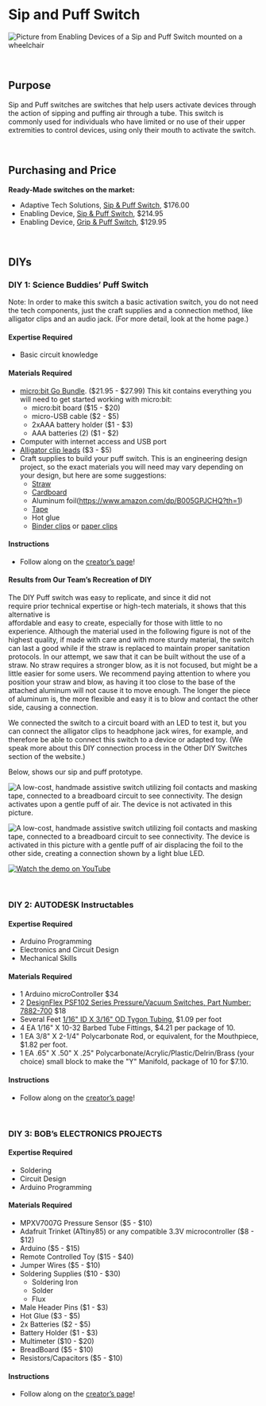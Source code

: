 # Sip and Puff Switch
![Picture from Enabling Devices of a Sip and Puff Switch mounted on a wheelchair](https://github.com/user-attachments/assets/8fac33a4-69f3-4ab4-a044-1b1f23ab25c0)

<br>

## Purpose

Sip and Puff switches are switches that help users activate devices through the action of sipping and puffing air through a tube. This switch is commonly used for individuals who have limited or no use of their upper extremities to control devices, using only their mouth to activate the switch.

<br>

## Purchasing and Price

**Ready-Made switches on the market:**

* Adaptive Tech Solutions, [Sip & Puff Switch](https://www.adaptivetechsolutions.com/sip-puff-switch/), $176.00  
* Enabling Device, [Sip & Puff Switch](https://enablingdevices.com/product/sip-and-puff-switches/), $214.95   
* Enabling Device, [Grip & Puff Switch](https://enablingdevices.com/product/grip-and-puff-switch/), $129.95 

<br>

## DIYs

### **DIY 1: Science Buddies’ Puff Switch**
Note: In order to make this switch a basic activation switch, you do not need the tech components, just the craft supplies and a connection method, like alligator clips and an audio jack. (For more detail, look at the home page.)

#### Expertise Required

* Basic circuit knowledge 

#### Materials Required

* [micro:bit Go Bundle](https://www.homesciencetools.com/product/microbit-go-bundle/?aff=SB1). ($21.95 \- $27.99) This kit contains everything you will need to get started working with micro:bit:  
  * micro:bit board ($15 \- $20)  
  * micro-USB cable ($2 \- $5)   
  * 2xAAA battery holder ($1 \- $3)   
  * AAA batteries (2) ($1 \- $2)   
* Computer with internet access and USB port  
* [Alligator clip leads](https://www.homesciencetools.com/product/alligator-clip-leads-2-pack/) ($3 \- $5)   
* Craft supplies to build your puff switch. This is an engineering design project, so the exact materials you will need may vary depending on your design, but here are some suggestions:  
  * [Straw](https://www.amazon.com/Amazon-Basics-Disposable-Striped-Assorted/dp/B0D6T59JGQ/ref=sr_1_2?crid=3USES0KD5JXRX&dib=eyJ2IjoiMSJ9.sK4nNilMeGZK1i3od-I-P7AzHP9ukWKCfLwfz62sQlPadU3nk9NHECl3fNOOG3eEJOgeWXKLzkGo9wR0VyEFJCFVFAR4Zm8IFuAGCWBDCMx29KEfzmkC0_juD4YusTHtF8tQAbACWck9itlvEddeEaWlWKLNYtZciPYR9Oy-62UbVzhneuEXW_UEa7ch2mIkocMfpSnpF9118LKkTntMZLJ_qSDMi8sdM-e2dAwPsooLM1eK1VD6Mef1K6JroPvIPgQ7xZPDIvCC4Oc18Y_qZ8PWGZuGRO9EaYKGY5GCbak.eYEFK__QaUwxXNDNMRx7lo6ThKWE0WDoXjOZ7kiGssk&dib_tag=se&keywords=straws+amazon+one&qid=1747026446&sprefix=straws+amazon+one+%2Caps%2C144&sr=8-2)
  * [Cardboard](https://www.amazon.com/dp/B0B6GK2MFD) 
  * Aluminum foil(https://www.amazon.com/dp/B005GPJCHQ?th=1) 
  * [Tape](https://www.fredmeyer.com/p/scotch-shipping-heavy-duty-packaging-tape/0005113164204) 
  * Hot glue  
  * [Binder clips](https://www.amazon.com/Medium-Binder-Clips-Width-Office/dp/B07V3VV2S9?th=1) or [paper clips](https://www.amazon.com/Officemate-OIC99916-Paper-Clips/dp/B000Q5Z8TW?th=1)

#### Instructions

* Follow along on the [creator’s page](https://www.sciencebuddies.org/science-fair-projects/project-ideas/HumBio_p069/human-biology-health/adaptive-puff-switch)\!

#### Results from Our Team’s Recreation of DIY

The DIY Puff switch was easy to replicate, and since it did not   
require prior technical expertise or high-tech materials, it shows that this alternative is  
affordable and easy to create, especially for those with little to no experience. Although the material used in the following figure is not of the highest quality, if made with care and with more sturdy material, the switch can last a good while if the straw is replaced to maintain proper sanitation protocols. In our attempt, we saw that it can be built without the use of a straw. No straw requires a stronger blow, as it is not focused, but might be a little easier for some users. We recommend paying attention to where you position your straw and blow, as having it too close to the base of the attached aluminum will not cause it to move enough. The longer the piece of aluminum is, the more flexible and easy it is to blow and contact the other side, causing a connection.

We connected the switch to a circuit board with an LED to test it, but you can connect the alligator clips to headphone jack wires, for example, and therefore be able to connect this switch to a device or adapted toy. (We speak more about this DIY connection process in the Other DIY Switches section of the website.)

Below, shows our sip and puff prototype.

![A low-cost, handmade assistive switch utilizing foil contacts and masking tape, connected to a breadboard circuit to see connectivity. The design activates upon a gentle puff of air. The device is not activated in this picture.](https://github.com/user-attachments/assets/17e89d56-cc34-48ef-b84d-7131e8b90cea)

![A low-cost, handmade assistive switch utilizing foil contacts and masking tape, connected to a breadboard circuit to see connectivity. The device is activated in this picture with a gentle puff of air displacing the foil to the other side, creating a connection shown by a light blue LED.](https://github.com/user-attachments/assets/e9b6c3a5-6668-460e-b184-7597c13a3646)

[![Watch the demo on YouTube](https://www.youtube.com/embed/4AUac9zDMyY)](https://www.youtube.com/embed/4AUac9zDMyY)

<br>

### **DIY 2: AUTODESK Instructables**


#### Expertise Required

* Arduino Programming   
* Electronics and Circuit Design   
* Mechanical Skills 

#### Materials Required

* 1 Arduino microController $34  
* 2 [DesignFlex PSF102 Series Pressure/Vacuum Switches, Part Number: 7882-700](http://www.designflexswitches.com/switches/psf102.php) $18  
* Several Feet [1/16" ID X 3/16" OD Tygon Tubing](http://www.mcmaster.com/), $1.09 per foot  
* 4 EA 1/16" X 10-32 Barbed Tube Fittings, $4.21 per package of 10\.  
* 1 EA 3/8" X 2-1/4" Polycarbonate Rod, or equivalent, for the Mouthpiece, $1.82 per foot.  
* 1 EA .65" X .50" X .25" Polycarbonate/Acrylic/Plastic/Delrin/Brass (your choice) small block to make the "Y" Manifold, package of 10 for $7.10.

#### Instructions

* Follow along on the [creator’s page](https://www.instructables.com/Arduino-Controlled-SIP-PUFF-Switch/)\!

<br>

### **DIY 3: BOB’s ELECTRONICS PROJECTS**

#### Expertise Required

* Soldering   
* Circuit Design   
* Arduino Programming 

#### Materials Required

* MPXV7007G Pressure Sensor ($5 \- $10)   
* Adafruit Trinket (ATtiny85) or any compatible 3.3V microcontroller ($8 \- $12)   
* Arduino ($5 \- $15)   
* Remote Controlled Toy ($15 \- $40)   
* Jumper Wires ($5 \- $10)   
* Soldering Supplies ($10 \- $30)   
  * Soldering Iron   
  * Solder   
  * Flux   
* Male Header Pins ($1 \- $3)   
* Hot Glue ($3 \- $5)   
* 2x Batteries ($2 \- $5)   
* Battery Holder ($1 \- $3)   
* Multimeter ($10 \- $20)   
* BreadBoard ($5 \- $10)   
* Resistors/Capacitors ($5 \- $10) 

#### Instructions

* Follow along on the [creator’s page](https://bobparadiso.com/2016/05/31/diy-sip-and-puff-controlled-toys/)\!

